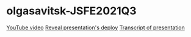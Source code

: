 # olgasavitsk-JSFE2021Q3
[YouTube video](https://youtu.be/BtxENOpeN4A)
[Reveal presentation's deploy](https://olgasavitsk-jsfe2021q3-presentaitionowasp.netlify.app/)
[Transcript of presentation](https://docs.google.com/document/d/1-d7hXzczS0B6S007d6DzsamOEG3xyGhR/edit?usp=sharing&ouid=117468927949946343241&rtpof=true&sd=true)
